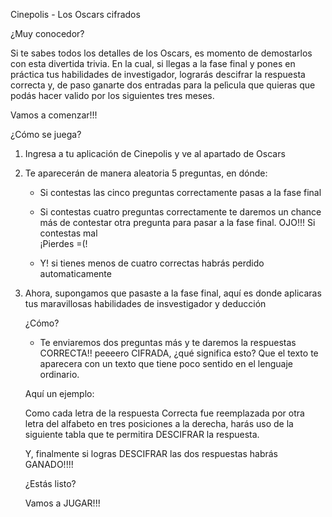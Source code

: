 
Cinepolis - Los Oscars cifrados

¿Muy conocedor?

Si te sabes todos los detalles de los Oscars, es momento de demostarlos con esta divertida trivia. En la cual, si llegas a la fase final y pones en práctica tus habilidades de investigador, lograrás descifrar la respuesta correcta y, de paso ganarte dos entradas para la pelìcula que quieras que podás hacer valido por los siguientes tres meses. 

Vamos a comenzar!!!

¿Cómo se juega?

1) Ingresa a tu aplicación de Cinepolis y ve al apartado de Oscars

2) Te aparecerán de manera aleatoria 5 preguntas, en dónde:
   
   * Si contestas las cinco preguntas correctamente pasas a la fase final
   
   * Si contestas cuatro preguntas correctamente te daremos un chance más de contestar otra pregunta para pasar a la fase final. OJO!!! Si contestas mal      
   ¡Pierdes =(!
   
   * Y! si tienes menos de cuatro correctas habrás perdido automaticamente

3) Ahora, supongamos que pasaste a la fase final, aquí es donde aplicaras tus maravillosas habilidades de insvestigador y deducción 
   
   ¿Cómo?
    - Te enviaremos dos preguntas más y te daremos la respuestas CORRECTA!! peeeero CIFRADA, ¿qué significa esto? Que el texto te aparecera con un texto que tiene 
    poco sentido en el lenguaje ordinario.
    
    Aquí un ejemplo:
    
    Como cada letra de la respuesta Correcta fue reemplazada por otra letra del alfabeto en tres posiciones a la derecha, harás uso de la siguiente tabla que te 
    permitira DESCIFRAR la respuesta.
    
    
    
    
    
   
   
   
   
   Y, finalmente si logras DESCIFRAR las dos respuestas habrás GANADO!!!!
   
   
   ¿Estás listo?
   
   Vamos a JUGAR!!!
   
